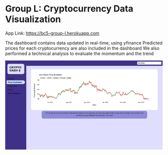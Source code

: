 # Group L: Cryptocurrency Data Visualization

App Link: https://bc5-group-l.herokuapp.com

The dashboard contains data updated in real-time, using yfinance
Predicted prices for each cryptocurrency are also included in the dashboard
We also performed a technical analysis to evaluate the momentum and the trend

![My Image](Images/Imagem2.png)

